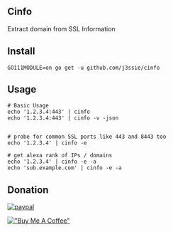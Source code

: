 ## Cinfo

Extract domain from SSL Information

## Install

```shell
GO111MODULE=on go get -u github.com/j3ssie/cinfo
```

## Usage

```shell
# Basic Usage
echo '1.2.3.4:443' | cinfo
echo '1.2.3.4:443' | cinfo -v -json


# probe for common SSL ports like 443 and 8443 too
echo '1.2.3.4' | cinfo -e

# get alexa rank of IPs / domains
echo '1.2.3.4' | cinfo -e -a
echo 'sub.example.com' | cinfo -e -a
```

## Donation

[![paypal](https://www.paypalobjects.com/en_US/i/btn/btn_donateCC_LG.gif)](https://paypal.me/j3ssiejjj)

[!["Buy Me A Coffee"](https://www.buymeacoffee.com/assets/img/custom_images/orange_img.png)](https://www.buymeacoffee.com/j3ssie)
